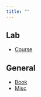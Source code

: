 ```yaml
---
title: ""
---
```


## Lab

- [Course](/pkb/lab/Course/index)

## General

- [Book](/pkb/general/book/index)
- [Misc](/pkb/general/misc/index)
